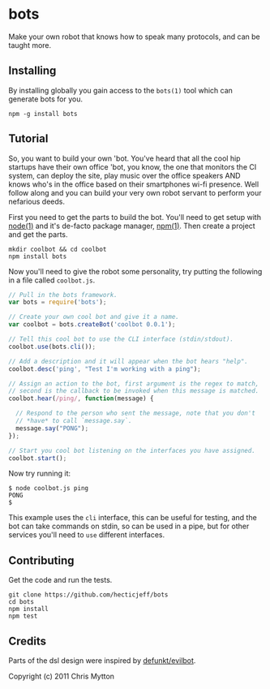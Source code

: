 bots
====

Make your own robot that knows how to speak many protocols, and can be
taught more.

## Installing

By installing globally you gain access to the `bots(1)` tool which can
generate bots for you.

    npm -g install bots

## Tutorial

So, you want to build your own 'bot. You've heard that all the cool hip
startups have their own office 'bot, you know, the one that monitors the
CI system, can deploy the site, play music over the office speakers AND
knows who's in the office based on their smartphones wi-fi presence. Well
follow along and you can build your very own robot servant to perform your
nefarious deeds.

First you need to get the parts to build the bot. You'll need to get setup
with [node(1)](http://nodejs.org/) and it's de-facto package manager,
[npm(1)](http://npmjs.org/). Then create a project and get the parts.

    mkdir coolbot && cd coolbot
    npm install bots

Now you'll need to give the robot some personality, try putting the following
in a file called `coolbot.js`.

``` javascript
// Pull in the bots framework.
var bots = require('bots');

// Create your own cool bot and give it a name.
var coolbot = bots.createBot('coolbot 0.0.1');

// Tell this cool bot to use the CLI interface (stdin/stdout).
coolbot.use(bots.cli());

// Add a description and it will appear when the bot hears "help".
coolbot.desc('ping', "Test I'm working with a ping");

// Assign an action to the bot, first argument is the regex to match,
// second is the callback to be invoked when this message is matched.
coolbot.hear(/ping/, function(message) {

  // Respond to the person who sent the message, note that you don't
  // *have* to call `message.say`.
  message.say("PONG");
});

// Start you cool bot listening on the interfaces you have assigned.
coolbot.start();
```

Now try running it:

```
$ node coolbot.js ping
PONG
$
```

This example uses the `cli` interface, this can be useful for testing, and
the bot can take commands on stdin, so can be used in a pipe, but for other
services you'll need to `use` different interfaces.

## Contributing

Get the code and run the tests.

    git clone https://github.com/hecticjeff/bots
    cd bots
    npm install
    npm test

## Credits

Parts of the dsl design were inspired by
[defunkt/evilbot](https://github.com/defunkt/evilbot).

Copyright (c) 2011 Chris Mytton
